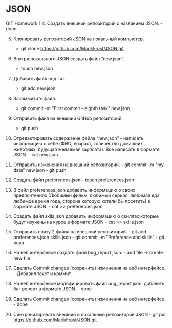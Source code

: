 # JSON
GIT Homework 1
 4. Создать внешний репозиторий c названием JSON.
	- done
 
 5. Клонировать репозиторий JSON на локальный компьютер.
	- git clone https://github.com/MarikFrost/JSON.git
 
 6. Внутри локального JSON создать файл “new.json”.
	- touch new.json
 
 7. Добавить файл под гит.
	- git add new.json
 
 8. Закоммитить файл.
	- git commit -m "First commit - eighth task" new.json
 
 9. Отправить файл на внешний GitHub репозиторий.
	- git push
 
 10. Отредактировать содержание файла “new.json” - написать информацию о себе (ФИО, возраст, количество домашних животных, будущая желаемая зарплата). Всё написать в формате JSON.
 	- cat new.json

 11. Отправить изменения на внешний репозиторий.
 	- git commit -m "my data" new.json
	- git push
 
 12. Создать файл preferences.json
 	- touch preferences.json

 13. В файл preferences.json добавить информацию о своих предпочтениях (Любимый фильм, любимый сериал, любимая еда, любимое время года, сторона которую хотели бы посетить) в формате JSON.
 	- cat >> preferences.json

 14. Создать файл sklls.json добавить информацию о скиллах которые будут изучены на курсе в формате JSON
	-  cat >> skills.json
 
 15. Отправить сразу 2 файла на внешний репозиторий.
	- git add preferences.json skills.json
	- git commit -m "Preference and skills"
	- git push
 
 16. На веб интерфейсе создать файл bug_report.json.
 	- add file -> create new file

 17. Сделать Commit changes (сохранить) изменения на веб интерфейсе.
	- Добавил текст и коммит
 
 18. На веб интерфейсе модифицировать файл bug_report.json, добавить баг репорт в формате JSON.
 	- done

 19. Сделать Commit changes (сохранить) изменения на веб интерфейсе.
 	- done

 20. Синхронизировать внешний и локальный репозиторий JSON
	- git pull https://github.com/MarikFrost/JSON.git

